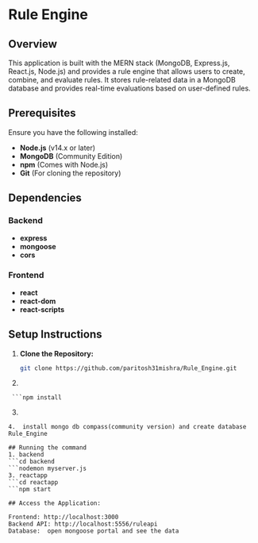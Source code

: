 # Rule Engine

## Overview

This application is built with the MERN stack (MongoDB, Express.js, React.js, Node.js) and provides a rule engine that allows users to create, combine, and evaluate rules. It stores rule-related data in a MongoDB database and provides real-time evaluations based on user-defined rules.

## Prerequisites

Ensure you have the following installed:

- **Node.js** (v14.x or later)
- **MongoDB** (Community Edition)
- **npm** (Comes with Node.js)
- **Git** (For cloning the repository)

## Dependencies

### Backend

- **express**
- **mongoose**
- **cors**

### Frontend

- **react**
- **react-dom**
- **react-scripts**

## Setup Instructions

1. **Clone the Repository:**

   ```bash or Vscode terminal
   git clone https://github.com/paritosh31mishra/Rule_Engine.git
2.    ```cd backend
     ```npm install
3.  ```mongoose
   ```npm install mongodb
4.  install mongo db compass(community version) and create database Rule_Engine

## Running the command
1. backend
   ```cd backend
   ```nodemon myserver.js
3. reactapp
   ```cd reactapp
   ```npm start

## Access the Application:

Frontend: http://localhost:3000
Backend API: http://localhost:5556/ruleapi
Database:  open mongoose portal and see the data

   





